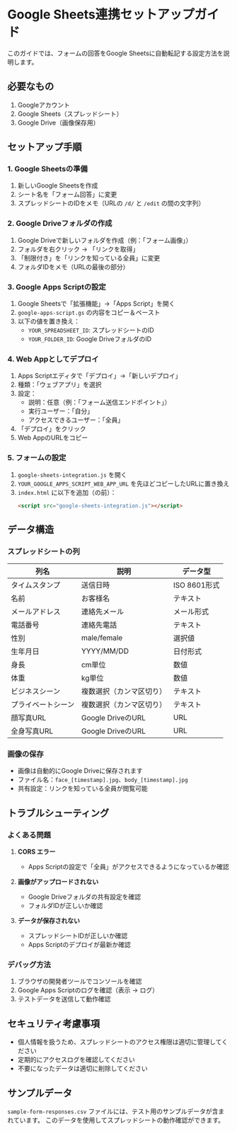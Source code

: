 # Google Sheets連携セットアップガイド

このガイドでは、フォームの回答をGoogle Sheetsに自動転記する設定方法を説明します。

## 必要なもの

1. Googleアカウント
2. Google Sheets（スプレッドシート）
3. Google Drive（画像保存用）

## セットアップ手順

### 1. Google Sheetsの準備

1. 新しいGoogle Sheetsを作成
2. シート名を「フォーム回答」に変更
3. スプレッドシートのIDをメモ（URLの `/d/` と `/edit` の間の文字列）

### 2. Google Driveフォルダの作成

1. Google Driveで新しいフォルダを作成（例：「フォーム画像」）
2. フォルダを右クリック → 「リンクを取得」
3. 「制限付き」を「リンクを知っている全員」に変更
4. フォルダIDをメモ（URLの最後の部分）

### 3. Google Apps Scriptの設定

1. Google Sheetsで「拡張機能」→「Apps Script」を開く
2. `google-apps-script.gs` の内容をコピー＆ペースト
3. 以下の値を置き換え：
   - `YOUR_SPREADSHEET_ID`: スプレッドシートのID
   - `YOUR_FOLDER_ID`: Google DriveフォルダのID

### 4. Web Appとしてデプロイ

1. Apps Scriptエディタで「デプロイ」→「新しいデプロイ」
2. 種類：「ウェブアプリ」を選択
3. 設定：
   - 説明：任意（例：「フォーム送信エンドポイント」）
   - 実行ユーザー：「自分」
   - アクセスできるユーザー：「全員」
4. 「デプロイ」をクリック
5. Web AppのURLをコピー

### 5. フォームの設定

1. `google-sheets-integration.js` を開く
2. `YOUR_GOOGLE_APPS_SCRIPT_WEB_APP_URL` を先ほどコピーしたURLに置き換え
3. `index.html` に以下を追加（</body>の前）：
   ```html
   <script src="google-sheets-integration.js"></script>
   ```

## データ構造

### スプレッドシートの列

| 列名 | 説明 | データ型 |
|------|------|----------|
| タイムスタンプ | 送信日時 | ISO 8601形式 |
| 名前 | お客様名 | テキスト |
| メールアドレス | 連絡先メール | メール形式 |
| 電話番号 | 連絡先電話 | テキスト |
| 性別 | male/female | 選択値 |
| 生年月日 | YYYY/MM/DD | 日付形式 |
| 身長 | cm単位 | 数値 |
| 体重 | kg単位 | 数値 |
| ビジネスシーン | 複数選択（カンマ区切り） | テキスト |
| プライベートシーン | 複数選択（カンマ区切り） | テキスト |
| 顔写真URL | Google DriveのURL | URL |
| 全身写真URL | Google DriveのURL | URL |

### 画像の保存

- 画像は自動的にGoogle Driveに保存されます
- ファイル名：`face_[timestamp].jpg`、`body_[timestamp].jpg`
- 共有設定：リンクを知っている全員が閲覧可能

## トラブルシューティング

### よくある問題

1. **CORS エラー**
   - Apps Scriptの設定で「全員」がアクセスできるようになっているか確認

2. **画像がアップロードされない**
   - Google Driveフォルダの共有設定を確認
   - フォルダIDが正しいか確認

3. **データが保存されない**
   - スプレッドシートIDが正しいか確認
   - Apps Scriptのデプロイが最新か確認

### デバッグ方法

1. ブラウザの開発者ツールでコンソールを確認
2. Google Apps Scriptのログを確認（表示 → ログ）
3. テストデータを送信して動作確認

## セキュリティ考慮事項

- 個人情報を扱うため、スプレッドシートのアクセス権限は適切に管理してください
- 定期的にアクセスログを確認してください
- 不要になったデータは適切に削除してください

## サンプルデータ

`sample-form-responses.csv` ファイルには、テスト用のサンプルデータが含まれています。
このデータを使用してスプレッドシートの動作確認ができます。